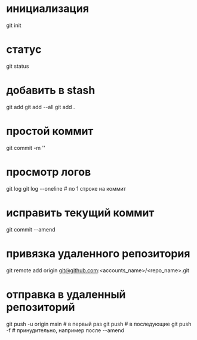 # инициализация

git init

# статус

git status

# добавить в stash

git add <files>
git add --all
git add .

# простой коммит

git commit -m '<commit name>'

# просмотр логов

git log
git log --oneline # по 1 строке на коммит

# исправить текущий коммит

git commit --amend

# привязка удаленного репозитория

git remote add origin git@github.com:<accounts_name>/<repo_name>.git

# отправка в удаленный репозиторий

git push -u origin main # в первый раз
git push                # в последующие
git push -f             # принудительно, например после --amend





